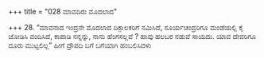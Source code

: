 +++
title = "028 ಮಾವದಿರು ಮೊದಲಾದ"

+++
28. “ಮಾವನಾದ ಇಂದ್ರನೇ ಮೊದಲಾದ ದಿಕ್ಪಾಲಕರಿಗೆ ನಮಿಸಿದೆ, ಸೂರ್ಯಚಂದ್ರರಿಗೂ ಮಂಡೆಯಲ್ಲಿ ಕೈ ಜೋಡಿಸಿ ವಂದಿಸಿದೆ, ಕಾಪಾಡಿ ನನ್ನನ್ನು, ನಾನು ಹೆಂಗಸಲ್ಲವೆ ? ಹಾವು ಹಲಬರ ನಡುವೆ ಸಾಯದು. ಯಾವ ದೇವರಿಗೂ  ದೂರು ಮುಟ್ಟಲಿಲ್ಲ” ಹೀಗೆ ದ್ರೌಪದಿ ಬಗೆ ಬಗೆಯಾಗಿ ಹಂಬಲಿಸಿದಳು